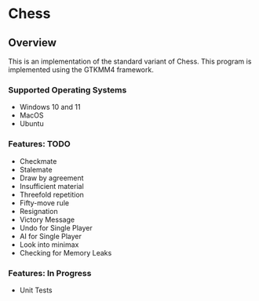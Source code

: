 # Chess

## Overview

This is an implementation of the standard variant of Chess. This program is implemented using the GTKMM4 framework. 

### Supported Operating Systems 
- Windows 10 and 11
- MacOS
- Ubuntu

### Features: TODO 
- Checkmate
- Stalemate
- Draw by agreement
- Insufficient material
- Threefold repetition
- Fifty-move rule
- Resignation
- Victory Message
- Undo for Single Player
- AI for Single Player
- Look into minimax 
- Checking for Memory Leaks

### Features: In Progress
- Unit Tests